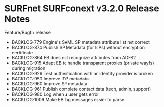# SURFnet SURFconext v3.2.0 Release Notes #

Feature/Bugfix release

* BACKLOG-779 Engine's SAML SP metadata attribute list not correct
* BACKLOG-874 Publish SP Metadata (for IdPs) without encryption certificate
* BACKLOG-864 EB does not recognize attributes from ADFS2
* BACKLOG-915 Adapt EB to handle transparent proxies (private wayfs) during migration
* BACKLOG-926 Test authentication with an identity provider is broken
* BACKLOG-950 Improve IDP metadata
* BACKLOG-960 Improve SP metadata
* BACKLOG-961 Publish complete contact data (tech, admin, support)
* BACKLOG-980 Log when a user gets error
* BACKLOG-1009 Make EB log messages easier to parse
